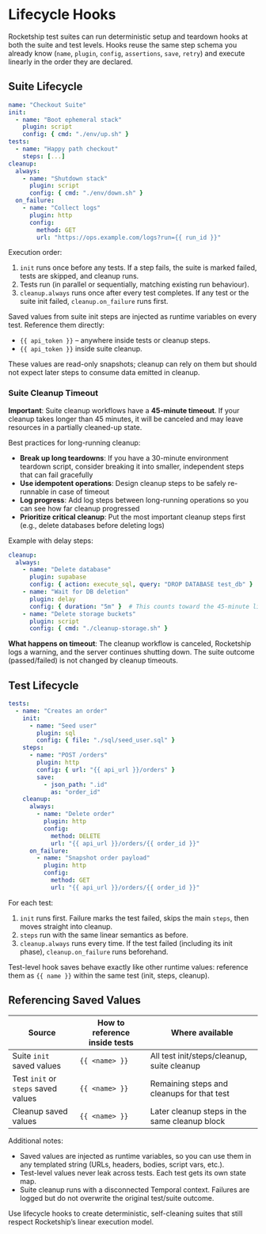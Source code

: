 # Lifecycle Hooks

Rocketship test suites can run deterministic setup and teardown hooks at both the suite and test levels. Hooks reuse the same step schema you already know (`name`, `plugin`, `config`, `assertions`, `save`, `retry`) and execute linearly in the order they are declared.

## Suite Lifecycle

```yaml
name: "Checkout Suite"
init:
  - name: "Boot ephemeral stack"
    plugin: script
    config: { cmd: "./env/up.sh" }
tests:
  - name: "Happy path checkout"
    steps: [...]
cleanup:
  always:
    - name: "Shutdown stack"
      plugin: script
      config: { cmd: "./env/down.sh" }
  on_failure:
    - name: "Collect logs"
      plugin: http
      config:
        method: GET
        url: "https://ops.example.com/logs?run={{ run_id }}"
```

Execution order:

1. `init` runs once before any tests. If a step fails, the suite is marked failed, tests are skipped, and cleanup runs.
2. Tests run (in parallel or sequentially, matching existing run behaviour).
3. `cleanup.always` runs once after every test completes. If any test or the suite init failed, `cleanup.on_failure` runs first.

Saved values from suite init steps are injected as runtime variables on every test. Reference them directly:

- `{{ api_token }}` – anywhere inside tests or cleanup steps.
- `{{ api_token }}` inside suite cleanup.

These values are read-only snapshots; cleanup can rely on them but should not expect later steps to consume data emitted in cleanup.

### Suite Cleanup Timeout

**Important**: Suite cleanup workflows have a **45-minute timeout**. If your cleanup takes longer than 45 minutes, it will be canceled and may leave resources in a partially cleaned-up state.

Best practices for long-running cleanup:

- **Break up long teardowns**: If you have a 30-minute environment teardown script, consider breaking it into smaller, independent steps that can fail gracefully
- **Use idempotent operations**: Design cleanup steps to be safely re-runnable in case of timeout
- **Log progress**: Add log steps between long-running operations so you can see how far cleanup progressed
- **Prioritize critical cleanup**: Put the most important cleanup steps first (e.g., delete databases before deleting logs)

Example with delay steps:

```yaml
cleanup:
  always:
    - name: "Delete database"
      plugin: supabase
      config: { action: execute_sql, query: "DROP DATABASE test_db" }
    - name: "Wait for DB deletion"
      plugin: delay
      config: { duration: "5m" }  # This counts toward the 45-minute limit
    - name: "Delete storage buckets"
      plugin: script
      config: { cmd: "./cleanup-storage.sh" }
```

**What happens on timeout**: The cleanup workflow is canceled, Rocketship logs a warning, and the server continues shutting down. The suite outcome (passed/failed) is not changed by cleanup timeouts.

## Test Lifecycle

```yaml
tests:
  - name: "Creates an order"
    init:
      - name: "Seed user"
        plugin: sql
        config: { file: "./sql/seed_user.sql" }
    steps:
      - name: "POST /orders"
        plugin: http
        config: { url: "{{ api_url }}/orders" }
        save:
          - json_path: ".id"
            as: "order_id"
    cleanup:
      always:
        - name: "Delete order"
          plugin: http
          config:
            method: DELETE
            url: "{{ api_url }}/orders/{{ order_id }}"
      on_failure:
        - name: "Snapshot order payload"
          plugin: http
          config:
            method: GET
            url: "{{ api_url }}/orders/{{ order_id }}"
```

For each test:

1. `init` runs first. Failure marks the test failed, skips the main `steps`, then moves straight into cleanup.
2. `steps` run with the same linear semantics as before.
3. `cleanup.always` runs every time. If the test failed (including its init phase), `cleanup.on_failure` runs beforehand.

Test-level hook saves behave exactly like other runtime values: reference them as `{{ name }}` within the same test (init, steps, cleanup).

## Referencing Saved Values

| Source | How to reference inside tests | Where available |
|--------|-------------------------------|-----------------|
| Suite `init` saved values | `{{ <name> }}` | All test init/steps/cleanup, suite cleanup |
| Test `init` or `steps` saved values | `{{ <name> }}` | Remaining steps and cleanups for that test |
| Cleanup saved values | `{{ <name> }}` | Later cleanup steps in the same cleanup block |

Additional notes:

- Saved values are injected as runtime variables, so you can use them in any templated string (URLs, headers, bodies, script vars, etc.).
- Test-level values never leak across tests. Each test gets its own state map.
- Suite cleanup runs with a disconnected Temporal context. Failures are logged but do not overwrite the original test/suite outcome.

Use lifecycle hooks to create deterministic, self-cleaning suites that still respect Rocketship’s linear execution model.
